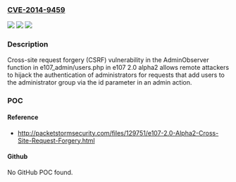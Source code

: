 ### [CVE-2014-9459](https://cve.mitre.org/cgi-bin/cvename.cgi?name=CVE-2014-9459)
![](https://img.shields.io/static/v1?label=Product&message=n%2Fa&color=blue)
![](https://img.shields.io/static/v1?label=Version&message=n%2Fa&color=blue)
![](https://img.shields.io/static/v1?label=Vulnerability&message=n%2Fa&color=brighgreen)

### Description

Cross-site request forgery (CSRF) vulnerability in the AdminObserver function in e107_admin/users.php in e107 2.0 alpha2 allows remote attackers to hijack the authentication of administrators for requests that add users to the administrator group via the id parameter in an admin action.

### POC

#### Reference
- http://packetstormsecurity.com/files/129751/e107-2.0-Alpha2-Cross-Site-Request-Forgery.html

#### Github
No GitHub POC found.


